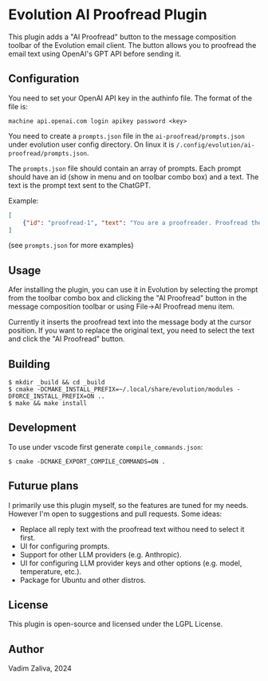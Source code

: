 # Evolution AI Proofread Plugin

This plugin adds a "AI Proofread" button to the message composition
toolbar of the Evolution email client. The button allows you to
proofread the email text using OpenAI's GPT API before sending it.

## Configuration

You need to set your OpenAI API key in the authinfo file. The format of the file is:

```
machine api.openai.com login apikey password <key>
```

You need to create a `prompts.json` file in the `ai-proofread/prompts.json` under evolution user config directory. On linux it is `/.config/evolution/ai-proofread/prompts.json`.

The `prompts.json` file should contain an array of prompts. Each prompt should have an id (show in menu and on toolbar combo box) and a text. The text is the prompt text sent to the ChatGPT.

Example:

```json
[
    {"id": "proofread-1", "text": "You are a proofreader. Proofread the following text and return the corrected text."}
]
```

(see `prompts.json` for more examples)

## Usage

Afer installing the plugin, you can use it in Evolution by selecting the prompt from the toolbar combo box and clicking the "AI Proofread" button in the message composition toolbar or using File->AI Proofread menu item.

Currently it inserts the proofread text into the message body at the cursor position. If you want to replace the original text, you need to select the text and click the "AI Proofread" button.

## Building

```
$ mkdir _build && cd _build
$ cmake -DCMAKE_INSTALL_PREFIX=~/.local/share/evolution/modules -DFORCE_INSTALL_PREFIX=ON ..
$ make && make install
```

## Development

To use under vscode first generate `compile_commands.json`:

```
$ cmake -DCMAKE_EXPORT_COMPILE_COMMANDS=ON .
```

## Futurue plans

I primarily use this plugin myself, so the features are tuned for my needs. However I'm open to suggestions and pull requests.
Some ideas:

- Replace all reply text with the proofread text withou need to select it first.
- UI for configuring prompts.
- Support for other LLM providers (e.g. Anthropic).
- UI for configuring LLM provider keys and other options (e.g. model, temperature, etc.).
- Package for Ubuntu and other distros.

## License

This plugin is open-source and licensed under the LGPL License.

## Author

Vadim Zaliva, 2024

